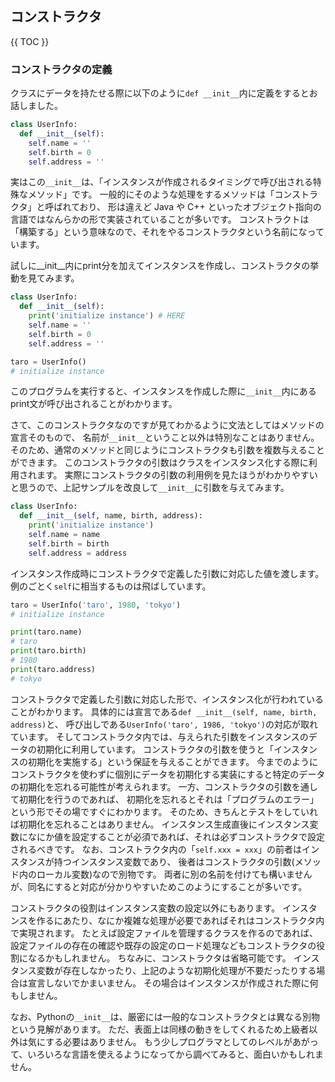 ## コンストラクタ

{{ TOC }}

### コンストラクタの定義

クラスにデータを持たせる際に以下のように`def __init__`内に定義をするとお話しました。

```python
class UserInfo:
  def __init__(self):
    self.name = ''
    self.birth = 0
    self.address = ''
```

実はこの`__init__`は、「インスタンスが作成されるタイミングで呼び出される特殊なメソッド」です。
一般的にそのような処理をするメソッドは「コンストラクタ」と呼ばれており、
形は違えど Java や C++ といったオブジェクト指向の言語ではなんらかの形で実装されていることが多いです。
コンストラクトは「構築する」という意味なので、それをやるコンストラクタという名前になっています。

試しに__init__内にprint分を加えてインスタンスを作成し、コンストラクタの挙動を見てみます。

```python
class UserInfo:
  def __init__(self):
    print('initialize instance') # HERE
    self.name = ''
    self.birth = 0
    self.address = ''

taro = UserInfo()
# initialize instance
```

このプログラムを実行すると、インスタンスを作成した際に`__init__`内にあるprint文が呼び出されることがわかります。

さて、このコンストラクタなのですが見てわかるように文法としてはメソッドの宣言そのもので、
名前が`__init__`ということ以外は特別なことはありません。
そのため、通常のメソッドと同じようにコンストラクタも引数を複数与えることができます。
このコンストラクタの引数はクラスをインスタンス化する際に利用されます。
実際にコンストラクタの引数の利用例を見たほうがわかりやすいと思うので、上記サンプルを改良して`__init__`に引数を与えてみます。

```python
class UserInfo:
  def __init__(self, name, birth, address):
    print('initialize instance')
    self.name = name
    self.birth = birth
    self.address = address
```

インスタンス作成時にコンストラクタで定義した引数に対応した値を渡します。
例のごとく`self`に相当するものは飛ばしています。

```python
taro = UserInfo('taro', 1980, 'tokyo')
# initialize instance

print(taro.name)
# taro
print(taro.birth)
# 1980
print(taro.address)
# tokyo
```

コンストラクタで定義した引数に対応した形で、インスタンス化が行われていることがわかります。
具体的には宣言である`def __init__(self, name, birth, address)`と、
呼び出しである`UserInfo('taro', 1986, 'tokyo')`の対応が取れています。
そしてコンストラクタ内では、与えられた引数をインスタンスのデータの初期化に利用しています。
コンストラクタの引数を使うと「インスタンスの初期化を実施する」という保証を与えることができます。
今までのようにコンストラクタを使わずに個別にデータを初期化する実装にすると特定のデータの初期化を忘れる可能性が考えられます。
一方、コンストラクタの引数を通して初期化を行うのであれば、
初期化を忘れるとそれは「プログラムのエラー」という形でその場ですぐにわかります。
そのため、きちんとテストをしていれば初期化を忘れることはありません。
インスタンス生成直後にインスタンス変数になにか値を設定することが必須であれば、それは必ずコンストラクタで設定されるべきです。
なお、コンストラクタ内の「`self.xxx = xxx`」の前者はインスタンスが持つインスタンス変数であり、
後者はコンストラクタの引数(メソッド内のローカル変数)なので別物です。
両者に別の名前を付けても構いませんが、同名にすると対応が分かりやすいためこのようにすることが多いです。

コンストラクタの役割はインスタンス変数の設定以外にもあります。
インスタンスを作るにあたり、なにか複雑な処理が必要であればそれはコンストラクタ内で実現されます。
たとえば設定ファイルを管理するクラスを作るのであれば、設定ファイルの存在の確認や既存の設定のロード処理などもコンストラクタの役割になるかもしれません。
ちなみに、コンストラクタは省略可能です。
インスタンス変数が存在しなかったり、上記のような初期化処理が不要だったりする場合は宣言しないでかまいません。
その場合はインスタンスが作成された際に何もしません。

なお、Pythonの`__init__`は、厳密には一般的なコンストラクタとは異なる別物という見解があります。
ただ、表面上は同様の動きをしてくれるため上級者以外は気にする必要はありません。
もう少しプログラマとしてのレベルがあがって、いろいろな言語を使えるようになってから調べてみると、面白いかもしれません。
